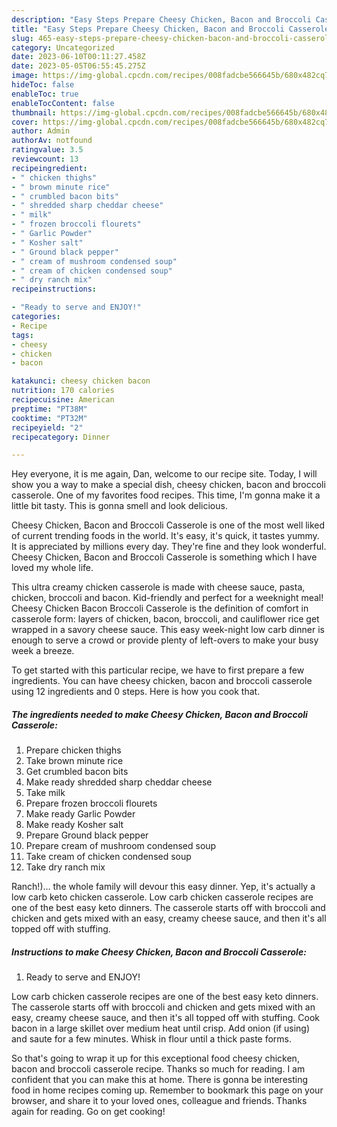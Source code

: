 ```yaml
---
description: "Easy Steps Prepare Cheesy Chicken, Bacon and Broccoli Casserole yang Delicious"
title: "Easy Steps Prepare Cheesy Chicken, Bacon and Broccoli Casserole yang Delicious"
slug: 465-easy-steps-prepare-cheesy-chicken-bacon-and-broccoli-casserole-yang-delicious
category: Uncategorized
date: 2023-06-10T00:11:27.458Z
date: 2023-05-05T06:55:45.275Z
image: https://img-global.cpcdn.com/recipes/008fadcbe566645b/680x482cq70/cheesy-chicken-bacon-and-broccoli-casserole-recipe-main-photo.jpg
hideToc: false
enableToc: true
enableTocContent: false
thumbnail: https://img-global.cpcdn.com/recipes/008fadcbe566645b/680x482cq70/cheesy-chicken-bacon-and-broccoli-casserole-recipe-main-photo.jpg
cover: https://img-global.cpcdn.com/recipes/008fadcbe566645b/680x482cq70/cheesy-chicken-bacon-and-broccoli-casserole-recipe-main-photo.jpg
author: Admin
authorAv: notfound
ratingvalue: 3.5
reviewcount: 13
recipeingredient:
- " chicken thighs"
- " brown minute rice"
- " crumbled bacon bits"
- " shredded sharp cheddar cheese"
- " milk"
- " frozen broccoli flourets"
- " Garlic Powder"
- " Kosher salt"
- " Ground black pepper"
- " cream of mushroom condensed soup"
- " cream of chicken condensed soup"
- " dry ranch mix"
recipeinstructions:

- "Ready to serve and ENJOY!"
categories:
- Recipe
tags:
- cheesy
- chicken
- bacon

katakunci: cheesy chicken bacon 
nutrition: 170 calories
recipecuisine: American
preptime: "PT38M"
cooktime: "PT32M"
recipeyield: "2"
recipecategory: Dinner

---
```



Hey everyone, it is me again, Dan, welcome to our recipe site. Today, I will show you a way to make a special dish, cheesy chicken, bacon and broccoli casserole. One of my favorites food recipes. This time, I'm gonna make it a little bit tasty. This is gonna smell and look delicious.

Cheesy Chicken, Bacon and Broccoli Casserole is one of the most well liked of current trending foods in the world. It's easy, it's quick, it tastes yummy. It is appreciated by millions every day. They're fine and they look wonderful. Cheesy Chicken, Bacon and Broccoli Casserole is something which I have loved my whole life.

This ultra creamy chicken casserole is made with cheese sauce, pasta, chicken, broccoli and bacon. Kid-friendly and perfect for a weeknight meal! Cheesy Chicken Bacon Broccoli Casserole is the definition of comfort in casserole form: layers of chicken, bacon, broccoli, and cauliflower rice get wrapped in a savory cheese sauce. This easy week-night low carb dinner is enough to serve a crowd or provide plenty of left-overs to make your busy week a breeze.


To get started with this particular recipe, we have to first prepare a few ingredients. You can have cheesy chicken, bacon and broccoli casserole using 12 ingredients and 0 steps. Here is how you cook that.

<!--inarticleads1-->

##### The ingredients needed to make Cheesy Chicken, Bacon and Broccoli Casserole:

1. Prepare  chicken thighs
1. Take  brown minute rice
1. Get  crumbled bacon bits
1. Make ready  shredded sharp cheddar cheese
1. Take  milk
1. Prepare  frozen broccoli flourets
1. Make ready  Garlic Powder
1. Make ready  Kosher salt
1. Prepare  Ground black pepper
1. Prepare  cream of mushroom condensed soup
1. Take  cream of chicken condensed soup
1. Take  dry ranch mix


Ranch!)… the whole family will devour this easy dinner. Yep, it&#39;s actually a low carb keto chicken casserole. Low carb chicken casserole recipes are one of the best easy keto dinners. The casserole starts off with broccoli and chicken and gets mixed with an easy, creamy cheese sauce, and then it&#39;s all topped off with stuffing. 

<!--inarticleads2-->

##### Instructions to make Cheesy Chicken, Bacon and Broccoli Casserole:


1. Ready to serve and ENJOY!

Low carb chicken casserole recipes are one of the best easy keto dinners. The casserole starts off with broccoli and chicken and gets mixed with an easy, creamy cheese sauce, and then it&#39;s all topped off with stuffing. Cook bacon in a large skillet over medium heat until crisp. Add onion (if using) and saute for a few minutes. Whisk in flour until a thick paste forms. 

So that's going to wrap it up for this exceptional food cheesy chicken, bacon and broccoli casserole recipe. Thanks so much for reading. I am confident that you can make this at home. There is gonna be interesting food in home recipes coming up. Remember to bookmark this page on your browser, and share it to your loved ones, colleague and friends. Thanks again for reading. Go on get cooking!
